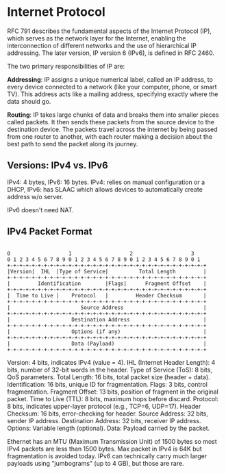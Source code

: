 # Internet Protocol

RFC 791 describes the fundamental aspects of the Internet Protocol (IP), which serves as the network layer for the Internet, enabling the interconnection of different networks and the use of hierarchical IP addressing. The later version, IP version 6 (IPv6), is defined in RFC 2460. 

The two primary responsibilities of IP are:

**Addressing**: IP assigns a unique numerical label, called an IP address, to every device connected to a network (like your computer, phone, or smart TV). This address acts like a mailing address, specifying exactly where the data should go.


**Routing**: IP takes large chunks of data and breaks them into smaller pieces called packets. It then sends these packets from the source device to the destination device. The packets travel across the internet by being passed from one router to another, with each router making a decision about the best path to send the packet along its journey.


## Versions: IPv4 vs. IPv6

IPv4: 4 bytes, IPv6: 16 bytes. IPv4: relies on manual configuration or a DHCP, IPv6: has SLAAC which allows devices to automatically create address w/o server. 

IPv6 doesn't need NAT.


## IPv4 Packet Format

```

0                   1                   2                   3  
0 1 2 3 4 5 6 7 8 9 0 1 2 3 4 5 6 7 8 9 0 1 2 3 4 5 6 7 8 9 0 1
+-+-+-+-+-+-+-+-+-+-+-+-+-+-+-+-+-+-+-+-+-+-+-+-+-+-+-+-+-+-+-+-+
|Version|  IHL  |Type of Service|          Total Length         |
+-+-+-+-+-+-+-+-+-+-+-+-+-+-+-+-+-+-+-+-+-+-+-+-+-+-+-+-+-+-+-+-+
|         Identification        |Flags|      Fragment Offset    |
+-+-+-+-+-+-+-+-+-+-+-+-+-+-+-+-+-+-+-+-+-+-+-+-+-+-+-+-+-+-+-+-+
|  Time to Live |    Protocol   |         Header Checksum       |
+-+-+-+-+-+-+-+-+-+-+-+-+-+-+-+-+-+-+-+-+-+-+-+-+-+-+-+-+-+-+-+-+
|                       Source Address                          |
+-+-+-+-+-+-+-+-+-+-+-+-+-+-+-+-+-+-+-+-+-+-+-+-+-+-+-+-+-+-+-+-+
|                    Destination Address                        |
+-+-+-+-+-+-+-+-+-+-+-+-+-+-+-+-+-+-+-+-+-+-+-+-+-+-+-+-+-+-+-+-+
|                    Options (if any)                           |
+-+-+-+-+-+-+-+-+-+-+-+-+-+-+-+-+-+-+-+-+-+-+-+-+-+-+-+-+-+-+-+-+
|                    Data (Payload)                             |
+-+-+-+-+-+-+-+-+-+-+-+-+-+-+-+-+-+-+-+-+-+-+-+-+-+-+-+-+-+-+-+-+

```

Version: 4 bits, indicates IPv4 (value = 4).
IHL (Internet Header Length): 4 bits, number of 32-bit words in the header.
Type of Service (ToS): 8 bits, QoS parameters.
Total Length: 16 bits, total packet size (header + data).
Identification: 16 bits, unique ID for fragmentation.
Flags: 3 bits, control fragmentation.
Fragment Offset: 13 bits, position of fragment in the original packet.
Time to Live (TTL): 8 bits, maximum hops before discard.
Protocol: 8 bits, indicates upper-layer protocol (e.g., TCP=6, UDP=17).
Header Checksum: 16 bits, error-checking for header.
Source Address: 32 bits, sender IP address.
Destination Address: 32 bits, receiver IP address.
Options: Variable length (optional).
Data: Payload carried by the packet.

Ethernet has an MTU (Maximum Transmission Unit) of 1500 bytes so most IPv4 packets are less than 1500 bytes. Max packet in IPv4 is 64K but fragmentation is avoided today. IPv6 can technically carry much larger payloads using "jumbograms" (up to 4 GB), but those are rare.


